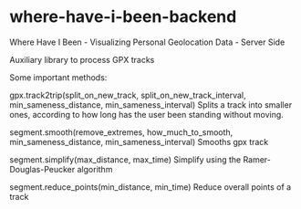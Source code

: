 # where-have-i-been-backend
Where Have I Been - Visualizing Personal Geolocation Data - Server Side

Auxiliary library to process GPX tracks

Some important methods:

gpx.track2trip(split_on_new_track, split_on_new_track_interval, min_sameness_distance, min_sameness_interval)
Splits a track into smaller ones, according to how long has the user been standing without moving.

segment.smooth(remove_extremes, how_much_to_smooth, min_sameness_distance, min_sameness_interval)
Smooths gpx track

segment.simplify(max_distance, max_time)
Simplify using the Ramer-Douglas-Peucker algorithm

segment.reduce_points(min_distance, min_time)
Reduce overall points of a track
